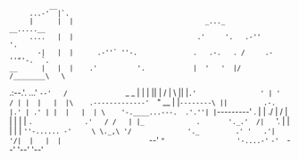 
              __                                                                  
         ...-'  |`.                                                               
         |      |  |                                 _..._         __.....__      
         ....   |  |                               .'     '.   .-''         '.    
           -|   |  |      .-''` ''-.              .   .-.   . /     .-''"'-.  `.  
    __      |   |  |    .'          '.            |  '   '  |/     /________\   \ 
 .:--.'. ...'   `--'   /              `   _    _  |  |   |  ||                  | 
/ |   \ ||         |`.'                ' | '  / | |  |   |  |\    .-------------' 
`" __ | |` --------\ ||         .-.    |.' | .' | |  |   |  | \    '-.____...---. 
 .'.''| | `---------' .        |   |   ./  | /  | |  |   |  |  `.             .'  
/ /   | |_             .       '._.'  /|   `'.  | |  |   |  |    `''-...... -'    
\ \._,\ '/              '._         .' '   .'|  '/|  |   |  |                     
 `--'  `"                  '-....-'`    `-'  `--' '--'   '--'                     

<!---
A10UNE/A10UNE is a ✨ special ✨ repository because its `README.md` (this file) appears on your GitHub profile.
You can click the Preview link to take a look at your changes.
--->
